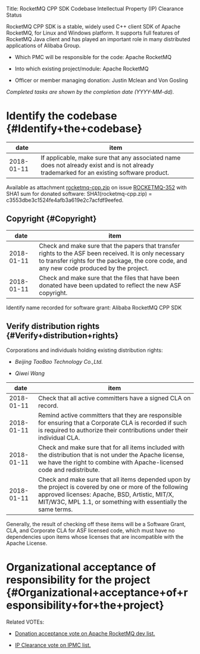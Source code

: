 Title: RocketMQ CPP SDK Codebase Intellectual Property (IP) Clearance Status


RocketMQ CPP SDK is a stable, widely used C++ client SDK of Apache RocketMQ, for Linux and Windows platform. It supports full features of RocketMQ Java client and has played an important role in many distributed applications of Alibaba Group.



- Which PMC will be responsible for the code: Apache RocketMQ


- Into which existing project/module: Apache RocketMQ


- Officer or member managing donation: Justin Mclean and Von Gosling

 _Completed tasks are shown by the completion date (YYYY-MM-dd)._ 


# Identify the codebase {#Identify+the+codebase}

| date | item |
|------|------|
| 2018-01-11 | If applicable, make sure that any associated name does not already exist and is not already trademarked for an existing software product. |

Available as attachment [rocketmq-cpp.zip](https://issues.apache.org/jira/secure/attachment/12905462/rocketmq-cpp.zip) on issue [ROCKETMQ-352](https://issues.apache.org/jira/browse/ROCKETMQ-352) with SHA1 sum for donated software: SHA1(rocketmq-cpp.zip) = c3553dbe3c1524fe4afb3a619e2c7acfdf9eefed.


## Copyright {#Copyright}

| date | item |
|------|------|
| 2018-01-11 | Check and make sure that the papers that transfer rights to the ASF been received. It is only necessary to transfer rights for the package, the core code, and any new code produced by the project. |
| 2018-01-11 | Check and make sure that the files that have been donated have been updated to reflect the new ASF copyright. |

Identify name recorded for software grant: Alibaba RocketMQ CPP SDK


## Verify distribution rights {#Verify+distribution+rights}

Corporations and individuals holding existing distribution rights:



-  _Beijing TaoBao Technology Co.,Ltd._ 

-  _Qiwei Wang_ 

| date | item |
|------|------|
| 2018-01-11 | Check that all active committers have a signed CLA on record. |
| 2018-01-11 | Remind active committers that they are responsible for ensuring that a Corporate CLA is recorded if such is required to authorize their contributions under their individual CLA. |
| 2018-01-11 | Check and make sure that for all items included with the distribution that is not under the Apache license, we have the right to combine with Apache-licensed code and redistribute. |
| 2018-01-11 | Check and make sure that all items depended upon by the project is covered by one or more of the following approved licenses: Apache, BSD, Artistic, MIT/X, MIT/W3C, MPL 1.1, or something with essentially the same terms. |

Generally, the result of checking off these items will be a Software Grant, CLA, and Corporate CLA for ASF licensed code, which must have no dependencies upon items whose licenses that are incompatible with the Apache License.


# Organizational acceptance of responsibility for the project {#Organizational+acceptance+of+responsibility+for+the+project}

Related VOTEs:



-  [Donation acceptance vote on Apache RocketMQ dev list.](https://lists.apache.org/thread.html/b997dab0a0900a20b3653578a583baa17e16f1620cccc4f3276704b2@%3Cdev.rocketmq.apache.org%3E) 

-  [IP Clearance vote on IPMC list.](https://lists.apache.org/thread.html/3140945b010bfd304ddfef494934a0ed635e4d70ede6de632693e4a3@%3Cgeneral.incubator.apache.org%3E) 
